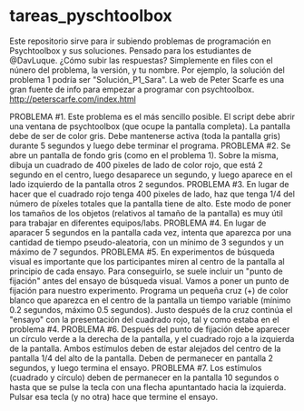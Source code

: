 # tareas_pyschtoolbox
Este repositorio sirve para ir subiendo problemas de programación en Psychtoolbox y sus soluciones. Pensado para los estudiantes de @DavLuque. 
¿Cómo subir las respuestas? Simplemente en files con el núnero del problema, la versión, y tu nombre. Por ejemplo, la solución del problema 1 podría ser "Solución_P1_Sara".
La web de Peter Scarfe es una gran fuente de info para empezar a programar con psychtoolbox. http://peterscarfe.com/index.html

PROBLEMA #1. Este problema es el más sencillo posible. El script debe abrir una ventana de psychtoolbox (que ocupe la pantalla completa). La pantalla debe de ser de color gris. Debe mantenerse activa (toda la pantalla gris) durante 5 segundos y luego debe terminar el programa.
PROBLEMA #2. Se abre un pantalla de fondo gris (como en el problema 1). Sobre la misma, dibuja un cuadrado de 400 pixeles de lado de color rojo, que está 2 segundo en el centro, luego desaparece un segundo, y luego aparece en el lado izquierdo de la pantalla otros 2 segundos. 
PROBLEMA #3. En lugar de hacer que el cuadrado rojo tenga 400 pixeles de lado, haz que tenga 1/4 del número de píxeles totales que la pantalla tiene de alto. Este modo de poner los tamaños de los objetos (relativos al tamaño de la pantalla) es muy útil para trabajar en diferentes equipos/labs.
PROBLEMA #4. En lugar de aparacer 5 segundos en la pantalla cada vez, intenta que aparezca por una cantidad de tiempo pseudo-aleatoria, con un mínimo de 3 segundos y un máximo de 7 segundos.
PROBLEMA #5. En experimentos de búsqueda visual es importante que los participantes miren al centro de la pantalla al principio de cada ensayo. Para conseguirlo, se suele incluir un "punto de fijación" antes del ensayo de búsqueda visual. Vamos a poner un punto de fijación para nuestro experimento. Programa un pequeña cruz (+) de color blanco que aparezca en el centro de la pantalla un tiempo variable (mínimo 0.2 segundos, máximo 0.5 segundos). Justo después de la cruz continúa el "ensayo" con la presentación del cuadrado rojo, tal y como estaba en el problema #4.
PROBLEMA #6. Después del punto de fijación debe aparecer un círculo verde a la derecha de la pantalla, y el cuadrado rojo a la izquierda de la pantalla. Ambos estímulos deben de estar alejados del centro de la pantalla 1/4 del alto de la pantalla. Deben de permanecer en pantalla 2 segundos, y luego termina el ensayo.
PROBLEMA #7. Los estímulos (cuadrado y círculo) deben de permanecer en la pantalla 10 segundos o hasta que se pulse la tecla con una flecha apuntantado hacia la izquierda. Pulsar esa tecla (y no otra) hace que termine el ensayo. 
